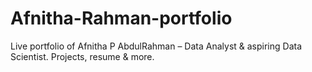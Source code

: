 # Afnitha-Rahman-portfolio
Live portfolio of Afnitha P AbdulRahman – Data Analyst &amp; aspiring Data Scientist. Projects, resume &amp; more.
